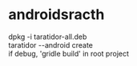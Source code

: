 # androidsracth

dpkg -i taratidor-all.deb <br>
taratidor --android create <br>
if debug, 'gridle build' in root project
